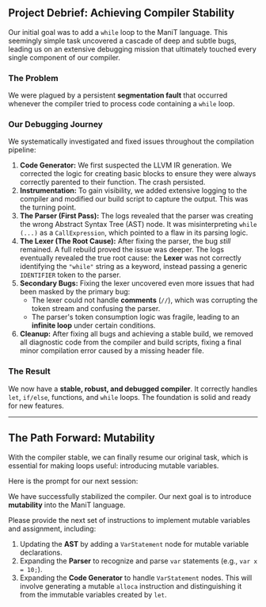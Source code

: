 ## Project Debrief: Achieving Compiler Stability

Our initial goal was to add a `while` loop to the ManiT language. This seemingly simple task uncovered a cascade of deep and subtle bugs, leading us on an extensive debugging mission that ultimately touched every single component of our compiler.

### The Problem
We were plagued by a persistent **segmentation fault** that occurred whenever the compiler tried to process code containing a `while` loop.

### Our Debugging Journey
We systematically investigated and fixed issues throughout the compilation pipeline:
1.  **Code Generator:** We first suspected the LLVM IR generation. We corrected the logic for creating basic blocks to ensure they were always correctly parented to their function. The crash persisted.
2.  **Instrumentation:** To gain visibility, we added extensive logging to the compiler and modified our build script to capture the output. This was the turning point.
3.  **The Parser (First Pass):** The logs revealed that the parser was creating the wrong Abstract Syntax Tree (AST) node. It was misinterpreting `while (...)` as a `CallExpression`, which pointed to a flaw in its parsing logic.
4.  **The Lexer (The Root Cause):** After fixing the parser, the bug *still* remained. A full rebuild proved the issue was deeper. The logs eventually revealed the true root cause: the **Lexer** was not correctly identifying the `"while"` string as a keyword, instead passing a generic `IDENTIFIER` token to the parser.
5.  **Secondary Bugs:** Fixing the lexer uncovered even more issues that had been masked by the primary bug:
    * The lexer could not handle **comments** (`//`), which was corrupting the token stream and confusing the parser.
    * The parser's token consumption logic was fragile, leading to an **infinite loop** under certain conditions.
6.  **Cleanup:** After fixing all bugs and achieving a stable build, we removed all diagnostic code from the compiler and build scripts, fixing a final minor compilation error caused by a missing header file.

### The Result
We now have a **stable, robust, and debugged compiler**. It correctly handles `let`, `if/else`, functions, and `while` loops. The foundation is solid and ready for new features.

---
## The Path Forward: Mutability

With the compiler stable, we can finally resume our original task, which is essential for making loops useful: introducing mutable variables.

Here is the prompt for our next session:

We have successfully stabilized the compiler. Our next goal is to introduce **mutability** into the ManiT language.

Please provide the next set of instructions to implement mutable variables and assignment, including:
1.  Updating the **AST** by adding a `VarStatement` node for mutable variable declarations.
2.  Expanding the **Parser** to recognize and parse `var` statements (e.g., `var x = 10;`).
3.  Expanding the **Code Generator** to handle `VarStatement` nodes. This will involve generating a mutable `alloca` instruction and distinguishing it from the immutable variables created by `let`.